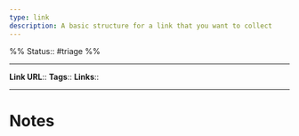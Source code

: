 ```yaml
---
type: link
description: A basic structure for a link that you want to collect
---
```

%%
Status:: #triage 
%%

---
**Link URL**::
**Tags**:: <!-- Add any tags for this note -->
**Links**:: <!-- Add any links for this note -->

---

# Notes